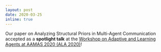 ```yaml
---
layout: post
date: 2020-03-25
inline: true
---
```


Our paper on Analyzing Structural Priors in Multi-Agent Communication accepted as a **spotlight talk** at the [Workshop on Adaptive and Learning Agents at AAMAS 2020 (ALA 2020)](https://ala2020.vub.ac.be)!